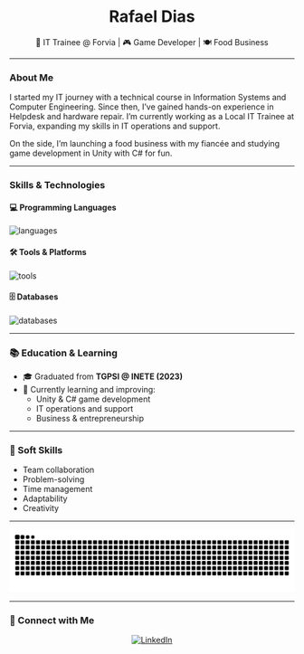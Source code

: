 <h1 align="center">Rafael Dias</h1>

<p align="center">
  💼 IT Trainee @ Forvia | 🎮 Game Developer | 🍽️ Food Business
</p>

---

###  About Me
 
I started my IT journey with a technical course in Information Systems and Computer Engineering. Since then, I’ve gained hands-on experience in Helpdesk and hardware repair. I’m currently working as a Local IT Trainee at Forvia, expanding my skills in IT operations and support.

On the side, I’m launching a food business with my fiancée and studying game development in Unity with C# for fun.

---

### Skills & Technologies

#### 💻 Programming Languages
<p>
  <img src="https://skillicons.dev/icons?i=c,cs,java" alt="languages" />
</p>

#### 🛠️ Tools & Platforms
<p>
  <img src="https://skillicons.dev/icons?i=git,github,unity,androidstudio" alt="tools" />
</p>

#### 🗄️ Databases
<p>
  <img src="https://skillicons.dev/icons?i=mysql" alt="databases" />
</p>

---

### 📚 Education & Learning

- 🎓 Graduated from **TGPSI @ INETE (2023)**
- 📖 Currently learning and improving:
  - Unity & C# game development
  - IT operations and support
  - Business & entrepreneurship

---

### 🧠 Soft Skills

- Team collaboration  
- Problem-solving  
- Time management  
- Adaptability  
- Creativity  

---

<p align="center">
  <img src="https://raw.githubusercontent.com/L0K1LL/L0K1LL/output/github-contribution-grid-snake-dark.svg?palette=github-dark" alt="GitHub Snake" />
</p>

---

### 🤝 Connect with Me

<p align="center">
  <a href="https://www.linkedin.com/in/rafael-pdias/" target="_blank">
    <img src="https://skillicons.dev/icons?i=linkedin" alt="LinkedIn" />
  </a>
</p>
